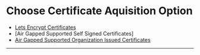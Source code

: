 # Choose Certificate Aquisition Option
  + [Lets Encrypt Certificates]
  + [Air Gapped Supported Self Signed Certificates]
  + [Air Gapped Supported Organization Issued Certificates]

--------------------------------------------------------------------------------
[Lets Encrypt Certificates]:../tasks/certificates/LetsEncrypt.md    
[Air Gapped Supported Organization Issued Certificates]:../tasks/certificates/SelfSigned.md
[Air Gapped Supported Organization Issued Certificates]:../tasks/certificates/OrganizationIssued.md
